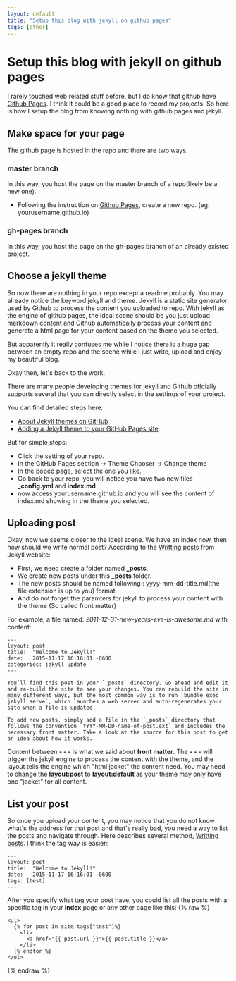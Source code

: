 ```yaml
---
layout: default
title: "Setup this blog with jekyll on github pages"
tags: [other]
---
```


# Setup this blog with jekyll on github pages

I rarely touched web related stuff before, but I do know that github have [Github Pages](https://pages.github.com/). I think it could be a good place to record my projects. So here is how I setup the blog from knowing nothing with github pages and jekyll.

## Make space for your page

The github page is hosted in the repo and there are two ways.

### master branch
In this way, you host the page on the master branch of a repo(likely be a new one). 

- Following the instruction on [Github Pages](https://pages.github.com/), create a new repo. (eg: yourusername.github.io) 

### gh-pages branch
In this way, you host the page on the gh-pages branch of an already existed project.

## Choose a jekyll theme
So now there are nothing in your repo except a readme probably. You may already notice the keyword jekyll and theme. 
Jekyll is a static site generator used by Github to process the content you uploaded to repo. With jekyll as the engine of github pages, the ideal scene should be you just upload markdown content and Github automatically process your content and generate a html page for your content based on the theme you selected.

But apparently it really confuses me while I notice there is a huge gap between an empty repo and the scene while I just write, upload and enjoy my beautiful blog.

Okay then, let's back to the work.

There are many people developing themes for jekyll and Github offcially supports several that you can directly select in the settings of your project.

You can find detailed steps here: 
- [About Jekyll themes on GitHub](https://help.github.com/articles/about-jekyll-themes-on-github/)
- [Adding a Jekyll theme to your GitHub Pages site](https://help.github.com/articles/adding-a-jekyll-theme-to-your-github-pages-site/)

But for simple steps:
- Click the setting of your repo.
- In the GitHub Pages section -> Theme Chooser -> Change theme
- In the poped page, select the one you like.
- Go back to your repo, you will notice you have two new files **_config.yml** and **index.md**
- now access yourusername.github.io and you will see the content of index.md showing in the theme you selected.

## Uploading post
Okay, now we seems closer to the ideal scene. We have an index now, then how should we write normal post?
According to the [Writting posts](https://jekyllrb.com/docs/posts/) from Jekyll website:
- First, we need create a folder named **_posts**.
- We create new posts under this **_posts** folder.
- The new posts should be named following : yyyy-mm-dd-title.md(the file extension is up to you) format.
- And do not forget the paramters for jekyll to process your content with the theme (So called front matter)

For example, a file named: *2011-12-31-new-years-eve-is-awesome.md* with content:
```
---
layout: post
title:  "Welcome to Jekyll!"
date:   2015-11-17 16:16:01 -0600
categories: jekyll update
---

You’ll find this post in your `_posts` directory. Go ahead and edit it and re-build the site to see your changes. You can rebuild the site in many different ways, but the most common way is to run `bundle exec jekyll serve`, which launches a web server and auto-regenerates your site when a file is updated.

To add new posts, simply add a file in the `_posts` directory that follows the convention `YYYY-MM-DD-name-of-post.ext` and includes the necessary front matter. Take a look at the source for this post to get an idea about how it works.
```
Content between **- - -** is what we said about **front matter**.
The **- - -** will trigger the jekyll engine to process the content with the theme, and the layout tells the engine which "html jacket" the content need.
You may need to change the **layout:post** to **layout:default** as your theme may only have one "jacket" for all content.

## List your post
So once you upload your content, you may notice that you do not know what's the address for that post and that's really bad, you need a way to list the posts and navigate through. Here describes several method, [Writting posts](https://jekyllrb.com/docs/posts/). I think the tag way is easier:
```
---
layout: post
title:  "Welcome to Jekyll!"
date:   2015-11-17 16:16:01 -0600
tags: [test]
---

```
After you specify what tag your post have, you could list all the posts with a specific tag in your **index** page or any other page like this:
{% raw %}
```
<ul>
  {% for post in site.tags["test"]%}
    <li>
      <a href="{{ post.url }}">{{ post.title }}</a>
    </li>
  {% endfor %}
</ul>
```
{% endraw %}